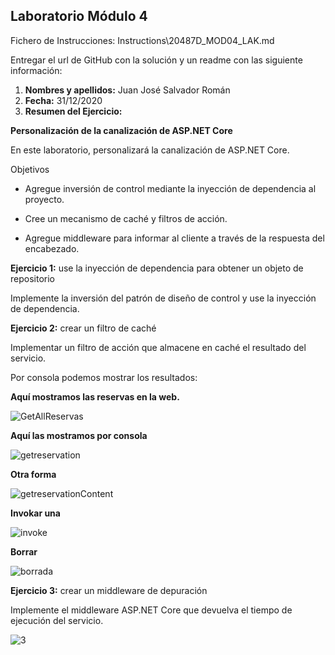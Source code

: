 ## Laboratorio Módulo 4

Fichero de Instrucciones: Instructions\20487D_MOD04_LAK.md

Entregar el url de GitHub con la solución y un readme con las siguiente información:

1. **Nombres y apellidos:** Juan José Salvador Román
2. **Fecha:** 31/12/2020
3. **Resumen del Ejercicio:** 



**Personalización de la canalización de ASP.NET Core**

En este laboratorio, personalizará la canalización de ASP.NET Core.

Objetivos

- Agregue inversión de control mediante la inyección de dependencia al proyecto.

- Cree un mecanismo de caché y filtros de acción.

- Agregue middleware para informar al cliente a través de la respuesta del encabezado.



**Ejercicio 1:** use la inyección de dependencia para obtener un objeto de repositorio 

 Implemente la inversión del patrón de diseño de control y use la inyección de dependencia. 



**Ejercicio 2:** crear un filtro de caché 

Implementar un filtro de acción que almacene en caché el resultado del servicio. 



Por consola podemos mostrar los resultados:



**Aquí mostramos las reservas en la web.**

![GetAllReservas](E:\JUANJO\CURSO2020\MODULO4_AZURE\20487D\AllFiles\Mod04\LabFiles\Lab1\Starter\img\GetAllReservas.PNG)



**Aquí las mostramos por consola**

![getreservation](E:\JUANJO\CURSO2020\MODULO4_AZURE\20487D\AllFiles\Mod04\LabFiles\Lab1\Starter\img\getreservation.PNG)



**Otra forma**

![getreservationContent](E:\JUANJO\CURSO2020\MODULO4_AZURE\20487D\AllFiles\Mod04\LabFiles\Lab1\Starter\img\getreservationContent.PNG)



**Invokar una** 

![invoke](E:\JUANJO\CURSO2020\MODULO4_AZURE\20487D\AllFiles\Mod04\LabFiles\Lab1\Starter\img\invoke.PNG)

**Borrar** 

![borrada](E:\JUANJO\CURSO2020\MODULO4_AZURE\20487D\AllFiles\Mod04\LabFiles\Lab1\Starter\img\borrada.PNG)





**Ejercicio 3:** crear un middleware de depuración 

Implemente el middleware ASP.NET Core que devuelva el tiempo de ejecución del servicio.

![3](E:\JUANJO\CURSO2020\MODULO4_AZURE\20487D\AllFiles\Mod04\LabFiles\Lab1\Starter\img\3.PNG)